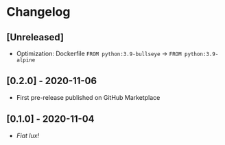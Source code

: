 # Changelog

## [Unreleased]
- Optimization: Dockerfile `FROM python:3.9-bullseye` -> `FROM python:3.9-alpine`

## [0.2.0] - 2020-11-06
- First pre-release published on GitHub Marketplace

## [0.1.0] - 2020-11-04
- _Fiat lux!_